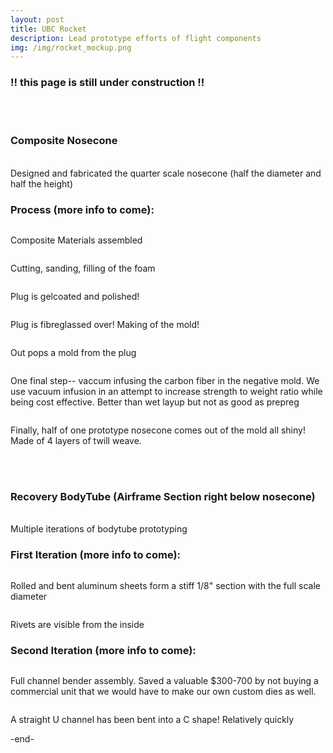 ```yaml
---
layout: post
title: UBC Rocket 
description: Lead prototype efforts of flight components
img: /img/rocket_mockup.png
---
```

<div style="width=100%;">
<h3> !! this page is still under construction !! </h3>
<br/> <br/>
<h3> Composite Nosecone </h3>

<br/>
Designed and fabricated the quarter scale nosecone (half the diameter and half the height)
<br/>
<div class="img_row">
  <img src="{{ site.baseurl }}/img/comp_cad.png" alt="" title=""/>
</div>

<h3> Process (more info to come): </h3>

<div class = "img_row">
  <img class = "col" src="{{ site.baseurl }}/img/comp_materials.JPG" alt="" title="composite materials"/>
  <p class = "col half"> Composite Materials assembled </p>
</div>
<div class = "img_row">
  <img class = "col half" src="{{ site.baseurl }}/img/comp_foam.JPG" alt="" title=" "/>
  <p class = "col half"> Cutting, sanding, filling of the foam </p>
</div>
<div class = "img_row">
  <img class = "col half" src="{{ site.baseurl }}/img/comp_gelcoat.JPG" alt="" title=" "/>
  <p class = "col half"> Plug is gelcoated and polished! </p>
</div>
<div class = "img_row">
  <img class = "col half" src="{{ site.baseurl }}/img/comp_fibreglass.JPG" alt="" title=" "/>
  <p class = "col half"> Plug is fibreglassed over! Making of the mold! </p>
</div>
<div class = "img_row">
  <img class = "col half" src="{{ site.baseurl }}/img/comp_postpull.JPG" alt="" title=" "/>
  <p class = "col half"> Out pops a mold from the plug </p>
</div>
<div class = "img_row">
  <img class = "col half" src="{{ site.baseurl }}/img/comp_infusion.JPG" alt="" title=" "/>
  <p class = "col half"> One final step-- vaccum infusing the carbon fiber in the negative mold. We use vacuum infusion in an attempt to increase strength to weight ratio while being cost effective. Better than wet layup but not as good as prepreg</p>
</div>
<div class = "img_row">
  <img class = "col half" src="{{ site.baseurl }}/img/comp_nosecone_outside.JPG" alt="" title=" "/>
  <p class = "col half"> Finally, half of one prototype nosecone comes out of the mold all shiny! Made of 4 layers of twill weave. </p>
</div>

<br/><br/>

<h3> Recovery BodyTube (Airframe Section right below nosecone) </h3>

<br/>
Multiple iterations of bodytube prototyping
<br/>
<div class="img_row">
  <img src="{{ site.baseurl }}/img/bt2.png" alt="" title=""/>
</div>

<h3> First Iteration (more info to come): </h3>

<div class="img_row">
  <img src="{{ site.baseurl }}/img/pt_1_outside.JPG" alt="" title=""/>
  <p> Rolled and bent aluminum sheets form a stiff 1/8" section with the full scale diameter </p>

  <img src="{{ site.baseurl }}/img/pt_1_inside.JPG" alt="" title=""/>
  <p> Rivets are visible from the inside </p>

</div>

<h3> Second Iteration (more info to come): </h3>
<div class="img_row">
  <img src="{{ site.baseurl }}/img/pt_cb_4.JPG" alt="" title=""/>
  <p> Full channel bender assembly. Saved a valuable $300-700 by not buying a commercial unit that we would have to make our own custom dies as well. </p>

  <img src="{{ site.baseurl }}/img/pt_cb_3.JPG" alt="" title=""/>
  <p> A straight U channel has been bent into a C shape! Relatively quickly </p>

</div>
</div>
-end-
<br/><br/>